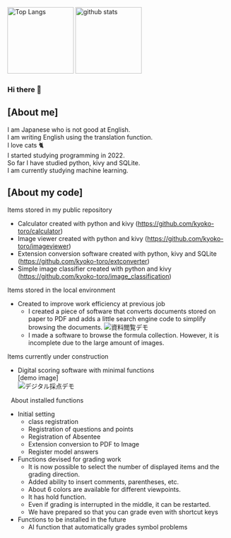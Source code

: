 <p align="left"> 
  <img alt="Top Langs" height="150px" src="https://git-hub-readme-stats-clone-gdj1.vercel.app/api/top-langs/?username=kyoko-toro&layout=compact&exclude_repo=gitHub-readme-stats-clone,github-readme-stats" />
  <img alt="github stats" height="150px" src="https://git-hub-readme-stats-clone-gdj1.vercel.app/api?username=kyoko-toro&show_icons=true" />
</p>

### Hi there 👋

## [About me]
I am Japanese who is not good at English.  
I am writing English using the translation function.  
I love cats 🐈  
I started studying programming in 2022.  
So far I have studied python, kivy and SQLite.  
I am currently studying machine learning.  

## [About my code]
Items stored in my public repository  
* Calculator created with python and kivy (https://github.com/kyoko-toro/calculator)
* Image viewer created with python and kivy (https://github.com/kyoko-toro/imageviewer)
* Extension conversion software created with python, kivy and SQLite (https://github.com/kyoko-toro/extconverter)
* Simple image classifier created with python and kivy (https://github.com/kyoko-toro/image_classification)

Items stored in the local environment  
* Created to improve work efficiency at previous job  
  * I created a piece of software that converts documents stored on paper to PDF and adds a little search engine code to simplify browsing the documents.
    ![資料閲覧デモ](https://github.com/kyoko-toro/kyoko-toro/assets/119264603/c2432c91-be3f-4e1e-a95a-9f6eaaa73841)  
  * I made a software to browse the formula collection. However, it is incomplete due to the large amount of images.

Items currently under construction  
* Digital scoring software with minimal functions  
  [demo image]  
 ![デジタル採点デモ](https://github.com/kyoko-toro/kyoko-toro/assets/119264603/d0953b34-65df-4a99-9ca7-0c3254eba4cb)
  
&nbsp; About installed functions
  * Initial setting
    * class registration  
    * Registration of questions and points  
    * Registration of Absentee  
    * Extension conversion to PDF to Image  
    * Register model answers  
  * Functions devised for grading work
    * It is now possible to select the number of displayed items and the grading direction.  
    * Added ability to insert comments, parentheses, etc.  
    * About 6 colors are available for different viewpoints.  
    * It has hold function.  
    * Even if grading is interrupted in the middle, it can be restarted.
    * We have prepared so that you can grade even with shortcut keys
  * Functions to be installed in the future
    * AI function that automatically grades symbol problems  
